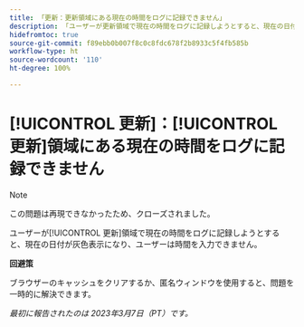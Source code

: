 ```yaml
---
title: 「更新：更新領域にある現在の時間をログに記録できません」
description: 「ユーザーが更新領域で現在の時間をログに記録しようとすると、現在の日付が灰色表示になり、ユーザーは時間を入力できません。」
hidefromtoc: true
source-git-commit: f89ebb0b007f8c0c8fdc678f2b8933c5f4fb585b
workflow-type: ht
source-wordcount: '110'
ht-degree: 100%

---
```



# [!UICONTROL 更新]：[!UICONTROL 更新]領域にある現在の時間をログに記録できません 

>[!NOTE]
>
>この問題は再現できなかったため、クローズされました。

ユーザーが[!UICONTROL 更新]領域で現在の時間をログに記録しようとすると、現在の日付が灰色表示になり、ユーザーは時間を入力できません。

**回避策**

ブラウザーのキャッシュをクリアするか、匿名ウィンドウを使用すると、問題を一時的に解決できます。

_最初に報告されたのは 2023年3月7日（PT）です。_

